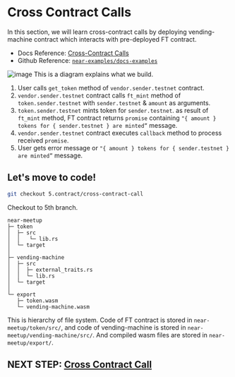 # Cross Contract Calls
In this section, we will learn cross-contract calls by deploying vending-machine contract which interacts with pre-deployed FT contract.
* Docs Reference: [Cross-Contract Calls](https://docs.near.org/develop/contracts/crosscontract)
* Github Reference: [`near-examples/docs-examples`](https://github.com/near-examples/docs-examples/tree/main/cross-contract-hello-rs)

![image](https://user-images.githubusercontent.com/96561121/187244014-19e7a22c-0315-4454-8601-af2041333b4f.png)
This is a diagram explains what we build.
1) User calls `get_token` method of `vendor.sender.testnet` contract.
2) `vendor.sender.testnet` contract calls `ft_mint` method of `token.sender.testnet` with `sender.testnet` & `amount` as arguments.
3) `token.sender.testnet` mints token for `sender.testnet`. as result of `ft_mint` method, FT contract returns `promise` containing `"{ amount } tokens for { sender.testnet } are minted”` message.
4) `vendor.sender.testnet` contract executes `callback` method to process received `promise`.
5) User gets error message or `"{ amount } tokens for { sender.testnet } are minted”` message.

## Let's move to code!
```bash
git checkout 5.contract/cross-contract-call
```
Checkout to 5th branch.   

```
near-meetup
├─ token
│  ├─ src
│  │   └─ lib.rs
│  └─ target
│
├─ vending-machine
│  ├─ src
│  │  ├─ external_traits.rs
│  │  └─ lib.rs
│  └─ target
│
└─ export
   ├─ token.wasm
   └─ vending-machine.wasm
```
This is hierarchy of file system. Code of FT contract is stored in `near-meetup/token/src/`, and code of vending-machine is stored in `near-meetup/vending-machine/src/`. And compiled wasm files are stored in `near-meetup/export/`.
## NEXT STEP: [Cross Contract Call](https://github.com/boomlabs-web3/near-meetup/tree/5.contract/cross-contract-call)
